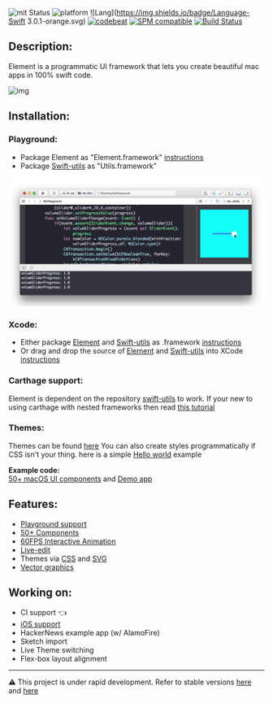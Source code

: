![mit Status](https://img.shields.io/badge/License-MIT-brightgreen.svg) ![platform](https://img.shields.io/badge/Platform-macOS-blue.svg) ![Lang](https://img.shields.io/badge/Language-Swift 3.0.1-orange.svg) [![codebeat](https://codebeat.co/badges/2de7a2a5-91d5-401e-8913-8f1993affd55)](https://codebeat.co/projects/github-com-eonist-element) [![SPM  compatible](https://img.shields.io/badge/Swift%20Package%20Manager-compatible-brightgreen.svg)](https://github.com/apple/swift-package-manager) [![Build Status](https://travis-ci.org/stylekit/Element-tests.svg?branch=master)](https://travis-ci.org/stylekit/Element-tests)

## Description:
Element is a programmatic UI framework that lets you create beautiful mac apps in 100% swift code.

<img width="558" alt="img" src="https://dl.dropboxusercontent.com/u/2559476/gitsync_take_3.mov.gif">

## Installation:

### Playground:
- Package Element as "Element.framework" [instructions](http://stylekit.org/blog/2017/01/16/playground-and-framework/)   
- Package [Swift-utils](https://github.com/eonist/swift-utils) as "Utils.framework"  

<img width="530" alt="img" src="https://raw.githubusercontent.com/stylekit/img/master/PlaygroundFrameworkLoop_20FPS_half_size.mp4.gif">

### Xcode:
- Either package [Element](https://github.com/eonist/Element)  and [Swift-utils](https://github.com/eonist/swift-utils) as .framework  [instructions](http://stylekit.org/blog/2017/01/16/playground-and-framework/)   
- Or drag and drop the source of [Element](https://github.com/eonist/Element)  and [Swift-utils](https://github.com/eonist/swift-utils) into XCode  [instructions](http://stylekit.org/blog/2017/01/16/playground-and-framework/)   

### Carthage support:  
Element is dependent on the repository [swift-utils](https://github.com/eonist/swift-utils) to work. If your new to using carthage with nested frameworks then read [this tutorial](http://stylekit.org/blog/2017/02/03/Carthage-and-nested-frameworks/) 

### Themes:
Themes can be found [here](https://github.com/stylekit/ElCapitan)  You can also create styles programmatically if CSS isn't your thing. here is a simple [Hello world](https://github.com/eonist/Element/wiki/hello-world) example    

**Example code:**  
[50+ macOS UI components](https://github.com/stylekit/explorer) and [Demo app](https://github.com/stylekit/stash) 

## Features:
- [Playground support](https://github.com/eonist/Element/wiki#prototyping-ui-in-xcode-playground)  
- [50+ Components](https://github.com/eonist/Element/wiki/overview) 
- [60FPS Interactive Animation](https://github.com/eonist/Element/wiki/RBSliderFastList) 
- [Live-edit](https://github.com/eonist/Element/wiki/live) 
- Themes via [CSS](http://stylekit.org/blog/2016/02/18/Cascading-Style-Sheets-System/)  and [SVG](http://stylekit.org/blog/2016/01/07/Basic-SVG-support/) 
- [Vector graphics](http://stylekit.org/blog/2015/12/30/Graphic-framework-for-OSX/) 

## Working on:  
- CI support 👈
- [iOS support](https://github.com/eonist/Element-iOS) 
- HackerNews example app (w/ AlamoFire)
- Sketch import
- Live Theme switching
- Flex-box layout alignment  

* * *

⚠️️ This project is under rapid development. Refer to stable versions [here](https://github.com/eonist/Element/releases)  and [here](https://github.com/eonist/swift-utils/releases)   
